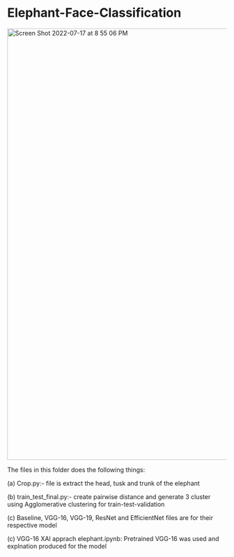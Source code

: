 # Elephant-Face-Classification

<img width="989" alt="Screen Shot 2022-07-17 at 8 55 06 PM" src="https://user-images.githubusercontent.com/39440289/179432072-430e98bf-a0a4-44e6-a1b5-a17dfedd5888.png">

The files in this folder does the following things:

  (a) Crop.py:- file is extract the head, tusk and trunk of the elephant
  
  (b) train_test_final.py:- create pairwise distance and generate 3 cluster using Agglomerative clustering for train-test-validation
  
  (c) Baseline, VGG-16, VGG-19, ResNet and EfficientNet files are for their respective model
  
  (c) VGG-16 XAI apprach elephant.ipynb: Pretrained VGG-16 was used and explnation produced for the model
